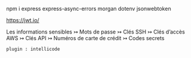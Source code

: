 npm i express express-async-errors morgan dotenv jsonwebtoken

https://jwt.io/

Les informations sensibles
↣ Mots de passe
↣ Clés SSH
↣ Clés d’accès AWS
↣ Clés API
↣ Numéros de carte de crédit
↣ Codes secrets
    
    
    
    plugin : intellicode
    
    
